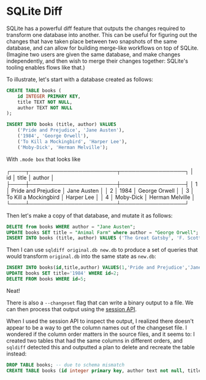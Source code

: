 # SQLite Diff

SQLite has a powerful diff feature that outputs the changes required to transform one database into another. This can be useful for figuring out the changes that have taken place between two snapshots of the same database, and can allow for building merge-like workflows on top of SQLite. (Imagine two users are given the same database, and make changes independently, and then wish to merge their changes together: SQLite's tooling enables flows like that.)

To illustrate, let's start with a database created as follows:

```sql
CREATE TABLE books (
    id INTEGER PRIMARY KEY,
    title TEXT NOT NULL,
    author TEXT NOT NULL
);

INSERT INTO books (title, author) VALUES
    ('Pride and Prejudice', 'Jane Austen'),
    ('1984', 'George Orwell'),
    ('To Kill a Mockingbird', 'Harper Lee'),
    ('Moby-Dick', 'Herman Melville');
```

With `.mode box` that looks like

┌────┬───────────────────────┬─────────────────┐
│ id │         title         │     author      │
├────┼───────────────────────┼─────────────────┤
│ 1  │ Pride and Prejudice   │ Jane Austen     │
│ 2  │ 1984                  │ George Orwell   │
│ 3  │ To Kill a Mockingbird │ Harper Lee      │
│ 4  │ Moby-Dick             │ Herman Melville │
└────┴───────────────────────┴─────────────────┘

Then let's make a copy of that database, and mutate it as follows:

```sql
DELETE from books WHERE author = "Jane Austen";
UPDATE books SET title = "Animal Farm" where author = "George Orwell";
INSERT INTO books (title, author) VALUES ('The Great Gatsby', 'F. Scott Fitzgerald');
```

Then I can use `sqldiff original.db new.db` to produce a set of queries that would transform `original.db` into the same state as `new.db`:

```sql
INSERT INTO books(id,title,author) VALUES(1,'Pride and Prejudice','Jane Austen');
UPDATE books SET title='1984' WHERE id=2;
DELETE FROM books WHERE id=5;
```

Neat!

There is also a `--changeset` flag that can write a binary output to a file. We can then process that output using the [session API](https://www.sqlite.org/session/intro.html).

When I used the session API to inspect the output, I realized there doesn't appear to be a way to get the column names out of the changeset file. I wondered if the column order matters in the source files, and it seems to: I created two tables that had the same columns in different orders, and `sqldiff` detected this and outputted a plan to delete and recreate the table instead:

```sql
DROP TABLE books; -- due to schema mismatch
CREATE TABLE books (id integer primary key, author text not null, title text not null);
```
